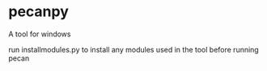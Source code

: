 # pecanpy

A tool for windows

run installmodules.py to install any modules used in the tool before running pecan
